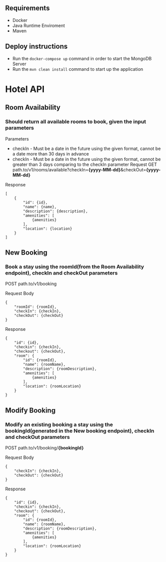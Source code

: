 ## Requirements
- Docker
- Java Runtime Enviroment
- Maven

## Deploy instructions
- Run the ```docker-compose up``` command in order to start the MongoDB Server
- Run the ```mvn clean install``` command to start up the application

# Hotel API

## Room Availability
### Should return all available rooms to book, given the input parameters
Parameters
- checkIn - Must be a date in the future using the given format, cannot be a date more than 30 days in advance
- checkIn - Must be a date in the future using the given format, cannot be greater than 3 days comparing to the checkIn parameter
Request
GET 
path.to/v1/rooms/available?checkIn=**{yyyy-MM-dd}**&checkOut=**{yyyy-MM-dd}**

Response
```
[
    {
        "id": {id},
        "name": {name},
        "description": {description},
        "amenities": [
            {amenities}
        ],
        "location": {location}
    }
]
```
## New Booking
### Book a stay using the roomId(from the Room Availability endpoint), checkIn and checkOut parameters
POST
path.to/v1/booking

Request Body
```
{
    "roomId": {roomId},
    "checkIn": {checkIn},
    "checkOut": {checkOut}
}
```

Response
```
{
    "id": {id},
    "checkin": {checkIn},
    "checkout": {checkOut},
    "room": {
        "id": {roomId},
        "name": {roomName},
        "description": {roomDescription},
        "amenities": [
            {amenities}
        ],
        "location": {roomLocation}
    }
}
```
## Modify Booking
### Modify an existing booking a stay using the bookingId(generated in the New booking endpoint), checkIn and checkOut parameters
POST
path.to/v1/booking/**{bookingId}**

Request Body
```
{
    "checkIn": {checkIn},
    "checkOut": {checkOut}
}
```

Response
```
{
    "id": {id},
    "checkin": {checkIn},
    "checkout": {checkOut},
    "room": {
        "id": {roomId},
        "name": {roomName},
        "description": {roomDescription},
        "amenities": [
            {amenities}
        ],
        "location": {roomLocation}
    }
}
```
